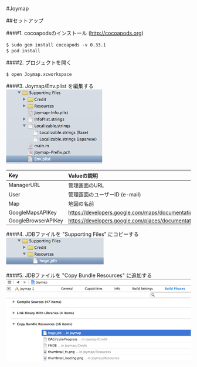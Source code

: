 #Joymap

##セットアップ

####1. cocoapodsのインストール (http://cocoapods.org)  

    $ sudo gem install cocoapods -v 0.33.1
    $ pod install

####2. プロジェクトを開く

    $ open Joymap.xcworkspace

####3. Joymap/Env.plist を編集する
![env_plist.png](env_plist.png)  

|Key                    |Valueの説明                |
|:----------------------|:--------------------------|
|ManagerURL             |管理画面のURL              |
|User                   |管理画面のユーザーID (e-mail) |
|Map                    |地図の名前                 |
|GoogleMapsAPIKey       |https://developers.google.com/maps/documentation/ios/start  |Y|  
|GoogleBrowserAPIKey    |https://developers.google.com/places/documentation/?hl=ja |Y|  

####4. JDBファイルを "Supporting Files" にコピーする
![copy_jdb.png](copy_jdb.png)  

####5. JDBファイルを "Copy Bundle Resources" に追加する
![copy_bundle.png](copy_bundle.png)  

